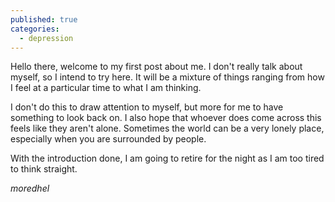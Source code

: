 ```yaml
---
published: true
categories:
  - depression
---
```


Hello there, welcome to my first post about me. I don't really talk about myself, so I intend to try here. It will be a mixture of things ranging from how I feel at a particular time to what I am thinking.

I don't do this to draw attention to myself, but more for me to have something to look back on. I also hope that whoever does come across this feels like they aren't alone. Sometimes the world can be a very lonely place, especially when you are surrounded by people.

With the introduction done, I am going to retire for the night as I am too tired to think straight.

_moredhel_
